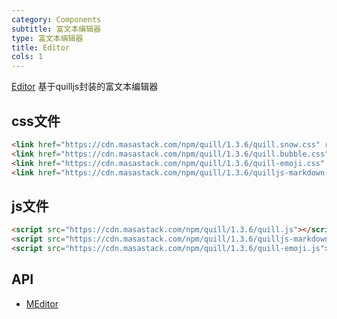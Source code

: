 ```yaml
---
category: Components
subtitle: 富文本编辑器
type: 富文本编辑器
title: Editor
cols: 1
---
```


[Editor](https://quilljs.com/) 基于quilljs封装的富文本编辑器

## css文件

```html
<link href="https://cdn.masastack.com/npm/quill/1.3.6/quill.snow.css" rel="stylesheet">
<link href="https://cdn.masastack.com/npm/quill/1.3.6/quill.bubble.css" rel="stylesheet">
<link href="https://cdn.masastack.com/npm/quill/1.3.6/quill-emoji.css" rel="stylesheet">
<link href="https://cdn.masastack.com/npm/quill/1.3.6/quilljs-markdown-common-style.css" rel="stylesheet">
```

## js文件

```html
<script src="https://cdn.masastack.com/npm/quill/1.3.6/quill.js"></script>
<script src="https://cdn.masastack.com/npm/quill/1.3.6/quilljs-markdown.js"></script>
<script src="https://cdn.masastack.com/npm/quill/1.3.6/quill-emoji.js"></script>
```

## API

- [MEditor](/api/MEditor)